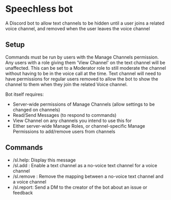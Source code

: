 # Speechless bot
A Discord bot to allow text channels to be hidden until a user joins a related voice channel, and removed when the user leaves the voice channel

## Setup
Commands must be run by users with the Manage Channels permission.
Any users with a role giving them 'View Channel' on the text channel will be unaffected.
This can be set to a Moderator role to still moderate the channel without having to be in the voice call at the time.
Text channel will need to have permissions for regular users removed to allow the bot to show the channel to them when they join the related Voice channel.

Bot itself requires:
- Server-wide permissions of Manage Channels (allow settings to be changed on channels)
- Read/Send Messages (to respond to commands)
- View Channel on any channels you intend to use this for
- Either server-wide Manage Roles, or channel-specific Manage Permissions to add/remove users from channels

## Commands
- /sl.help: Display this message
- /sl.add <voiceId> <textId>: Enable a text channel as a no-voice text channel for a voice channel
- /sl.remove <voiceId> <textId>: Remove the mapping between a no-voice text channel and a voice channel
- /sl.report: Send a DM to the creator of the bot about an issue or feedback
